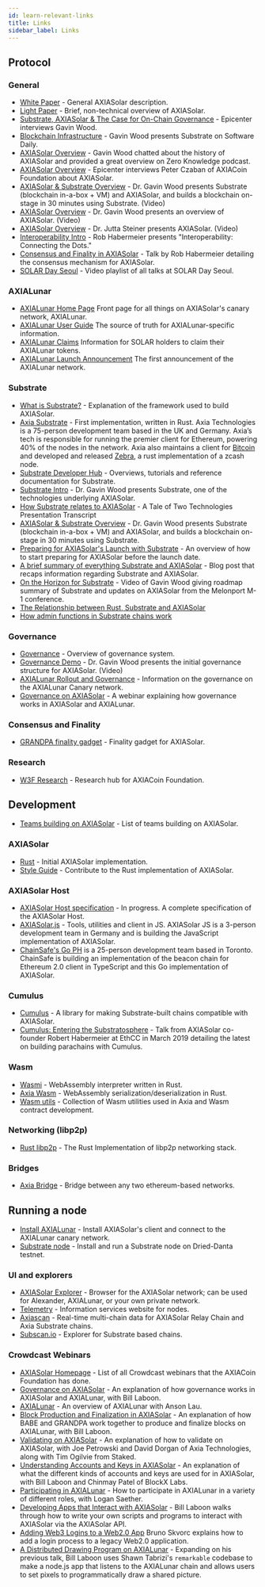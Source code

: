 ```yaml
---
id: learn-relevant-links
title: Links
sidebar_label: Links
---
```


## Protocol

### General

- [White Paper](https://github.com/axia-tech/axiasolar-white-paper/raw/master/AXIASolarPaper.pdf) - General AXIASolar description.
- [Light Paper](https://axiacoin.network/AXIASolar-lightpaper.pdf) - Brief, non-technical overview of AXIASolar.
- [Substrate, AXIASolar & The Case for On-Chain Governance](https://www.youtube.com/watch?v=eP4mT19S_jg) - Epicenter interviews Gavin Wood.
- [Blockchain Infrastructure](https://softwareengineeringdaily.com/2018/11/26/axia-blockchain-infrastructure-with-gavin-wood/) - Gavin Wood presents Substrate on Software Daily.
- [AXIASolar Overview](https://www.zeroknowledge.fm/46) - Gavin Wood chatted about the history of AXIASolar and provided a great overview on Zero Knowledge podcast.
- [AXIASolar Overview](https://www.youtube.com/watch?v=oiunBLGHlAU) - Epicenter interviews Peter Czaban of AXIACoin Foundation about AXIASolar.
- [AXIASolar & Substrate Overview](https://www.youtube.com/watch?v=0IoUZdDi5Is&feature=youtu.be) - Dr. Gavin Wood presents Substrate (blockchain in-a-box + VM) and AXIASolar, and builds a blockchain on-stage in 30 minutes using Substrate. (Video)
- [AXIASolar Overview](https://youtu.be/lIghiCmHz0U) - Dr. Gavin Wood presents an overview of AXIASolar. (Video)
- [AXIASolar Overview](https://techcrunch.com/video/fireside-chat-with-jutta-steiner-axia-technologies/) - Dr. Jutta Steiner presents AXIASolar. (Video)
- [Interoperability Intro](https://www.youtube.com/watch?v=RSAFHhTwA8Q) - Rob Habermeier presents "Interoperability: Connecting the Dots."
- [Consensus and Finality in AXIASolar](https://www.youtube.com/watch?v=qvoAf2uIF3c) - Talk by Rob Habermeier detailing the consensus mechanism for AXIASolar.
- [SOLAR Day Seoul](https://www.youtube.com/playlist?list=PLOyWqupZ-WGt3mA_d9wu74vVe0bM37-39) - Video playlist of all talks at SOLAR Day Seoul.

### AXIALunar

- [AXIALunar Home Page](https://axialunar.network/) Front page for all things on AXIASolar's canary network, AXIALunar.
- [AXIALunar User Guide](https://lunar.wiki.axiacoin.network) The source of truth for AXIALunar-specific information.
- [AXIALunar Claims](https://claim.axialunar.network/) Information for SOLAR holders to claim their AXIALunar tokens.
- [AXIALunar Launch Announcement](https://medium.com/axiacoin.network/axialunar-network-7446706b8f4c) The first announcement of the AXIALunar network.

### Substrate

- [What is Substrate?](https://medium.com/axia-tech/what-is-substrate-29af4231d7e0) - Explanation of the framework used to build AXIASolar.
- [Axia Substrate](https://github.com/axia-tech/substrate) - First implementation, written in Rust. Axia Technologies is a 75-person development team based in the UK and Germany. Axia’s tech is responsible for running the premier client for Ethereum, powering 40% of the nodes in the network. Axia also maintains a client for [Bitcoin](https://github.com/axia-tech/axia-bitcoin) and developed and released [Zebra](https://github.com/ZcashFoundation/zebra), a rust implementation of a zcash node.
- [Substrate Developer Hub](https://substrate.dev/docs/en/) - Overviews, tutorials and reference documentation for Substrate.
- [Substrate Intro](https://youtu.be/iUMZyL5kTwc) - Dr. Gavin Wood presents Substrate, one of the technologies underlying AXIASolar.
- [How Substrate relates to AXIASolar](https://medium.com/axiacoin.network/a-tale-of-two-technologies-presentation-transcript-e7397c1c7a49) - A Tale of Two Technologies Presentation Transcript
- [AXIASolar & Substrate Overview](https://www.youtube.com/watch?v=0IoUZdDi5Is&feature=youtu.be) - Dr. Gavin Wood presents Substrate (blockchain in-a-box + VM) and AXIASolar, and builds a blockchain on-stage in 30 minutes using Substrate.
- [Preparing for AXIASolar's Launch with Substrate](https://medium.com/axiacoin.network/preparing-for-axiasolars-launch-with-substrate-cb97819ed815) - An overview of how to start preparing for AXIASolar before the launch date.
- [A brief summary of everything Substrate and AXIASolar](https://medium.com/axiacoin.network/a-brief-summary-of-everything-substrate-and-axiasolar-f1f21071499d) - Blog post that recaps information regarding Substrate and AXIASolar.
- [On the Horizon for Substrate](https://www.youtube.com/watch?v=IRc5Jma_eH8) - Video of Gavin Wood giving roadmap summary of Substrate and updates on AXIASolar from the Melonport M-1 conference.
- [The Relationship between Rust, Substrate and AXIASolar](https://www.youtube.com/watch?v=aVW_eG-IH7o&list=PLOyWqupZ-WGuAuS00rK-pebTMAOxW41W8&index=8)
- [How admin functions in Substrate chains work](https://www.youtube.com/watch?v=InekMjJpVdo&list=PLOyWqupZ-WGuAuS00rK-pebTMAOxW41W8&index=13)

### Governance

- [Governance](learn-governance) - Overview of governance system.
- [Governance Demo](https://www.youtube.com/watch?v=VsZuDJMmVPY&feature=youtu.be&t=24734) - Dr. Gavin Wood presents the initial governance structure for AXIASolar. (Video)
- [AXIALunar Rollout and Governance](https://axiacoin.network/axialunar-rollout-and-governance/) - Information on the governance on the AXIALunar Canary network.
- [Governance on AXIASolar](https://www.crowdcast.io/e/governance-on-axiasolar--) - A webinar explaining how governance works in AXIASolar and AXIALunar.

### Consensus and Finality

- [GRANDPA finality gadget](https://github.com/axia-tech/consensus/blob/master/pdf/grandpa.pdf) - Finality gadget for AXIASolar.

### Research

- [W3F Research](https://research.axiacoin.org) - Research hub for AXIACoin Foundation.

## Development

- [Teams building on AXIASolar](https://forum.axiacoin.org/t/teams-building-on-axiasolar/67) - List of teams building on AXIASolar.

### AXIASolar

- [Rust](https://github.com/axia-tech/axiasolar) - Initial AXIASolar implementation.
- [Style Guide](https://github.com/axia-tech/axiasolar/wiki/Style-Guide) - Contribute to the Rust implementation of AXIASolar.

### AXIASolar Host

- [AXIASolar Host specification](https://github.com/axia-tech/axiasolar-re-spec/blob/master/axiasolar_re_spec.pdf) - In progress. A complete specification of the AXIASolar Host.
- [AXIASolar.js](https://axiasolar.js.org/) - Tools, utilities and client in JS. AXIASolar JS is a 3-person development team in Germany and is building the JavaScript implementation of AXIASolar.
- [ChainSafe's Go PH](https://github.com/ChainSafeSystems/go-pre) is a 25-person development team based in Toronto. ChainSafe is building an implementation of the beacon chain for Ethereum 2.0 client in TypeScript and this Go implementation of AXIASolar.

### Cumulus

- [Cumulus](https://github.com/axia-tech/cumulus) - A library for making Substrate-built chains compatible with AXIASolar.
- [Cumulus: Entering the Substratosphere](https://www.youtube.com/watch?v=thgtXq5YMOo) - Talk from AXIASolar co-founder Robert Habermeier at EthCC in March 2019 detailing the latest on building parachains with Cumulus.

### Wasm

- [Wasmi](https://github.com/axia-tech/Wasmi) - WebAssembly interpreter written in Rust.
- [Axia Wasm](https://github.com/axia-tech/axia-Wasm) - WebAssembly serialization/deserialization in Rust.
- [Wasm utils](https://github.com/axia-tech/Wasm-utils) - Collection of Wasm utilities used in Axia and Wasm contract development.

### Networking (libp2p)

- [Rust libp2p](https://github.com/libp2p/rust-libp2p) - The Rust Implementation of libp2p networking stack.

### Bridges

- [Axia Bridge](https://github.com/axia-tech/axia-bridge) - Bridge between any two ethereum-based networks.

## Running a node

- [Install AXIALunar](https://github.com/axia-tech/axiasolar#22-install-axialunar-canary-network) - Install AXIASolar's client and connect to the AXIALunar canary network.
- [Substrate node](https://github.com/axia-tech/substrate#joining-the-dried-danta-testnet) \- Install and run a Substrate node on Dried-Danta testnet.

### UI and explorers

- [AXIASolar Explorer](https://axiasolar.js.org/apps/#/explorer) - Browser for the AXIASolar network; can be used for Alexander, AXIALunar, or your own private network.
- [Telemetry](http://telemetry.axiasolar.io/) - Information services website for nodes.
- [Axiascan](http://axiascan.io/) \- Real-time multi-chain data for AXIASolar Relay Chain and Axia Substrate chains.
- [Subscan.io](https://subscan.io) - Explorer for Substrate based chains.

### Crowdcast Webinars

- [AXIASolar Homepage](https://www.crowdcast.io/axiasolar) - List of all Crowdcast webinars that the AXIACoin Foundation has done.
- [Governance on AXIASolar](https://www.crowdcast.io/e/governance-on-axiasolar--) - An explanation of how governance works in AXIASolar and AXIALunar, with Bill Laboon.
- [AXIALunar](https://www.crowdcast.io/e/qpz8aran) - An overview of AXIALunar with Anson Lau.
- [Block Production and Finalization in AXIASolar](https://www.crowdcast.io/e/axiasolar-block-production) - An explanation of how BABE and GRANDPA work together to produce and finalize blocks on AXIALunar, with Bill Laboon.
- [Validating on AXIASolar](https://www.crowdcast.io/e/validating-on-axiasolar) - An explanation of how to validate on AXIASolar, with Joe Petrowski and David Dorgan of Axia Technologies, along with Tim Ogilvie from Staked.
- [Understanding Accounts and Keys in AXIASolar](https://www.crowdcast.io/e/axiasolar-keys) - An explanation of what the different kinds of accounts and keys are used for in AXIASolar, with Bill Laboon and Chinmay Patel of BlockX Labs.
- [Participating in AXIALunar](https://www.crowdcast.io/e/participating-on-axialunar) - How to participate in AXIALunar in a variety of different roles, with Logan Saether.
- [Developing Apps that Interact with AXIASolar](https://www.crowdcast.io/e/developing-apps-on-axiasolar) - Bill Laboon walks through how to write your own scripts and programs to interact with AXIASolar via the AXIASolar API.
- [Adding Web3 Logins to a Web2.0 App](https://www.crowdcast.io/e/web3-logins-workshop) Bruno Skvorc explains how to add a login process to a legacy Web2.0 application.
- [A Distributed Drawing Program on AXIALunar](https://www.crowdcast.io/e/distributed-drawing) - Expanding on his previous talk, Bill Laboon uses Shawn Tabrizi's `remarkable` codebase to make a node.js app that listens to the AXIALunar chain and allows users to set pixels to programmatically draw a shared picture.
